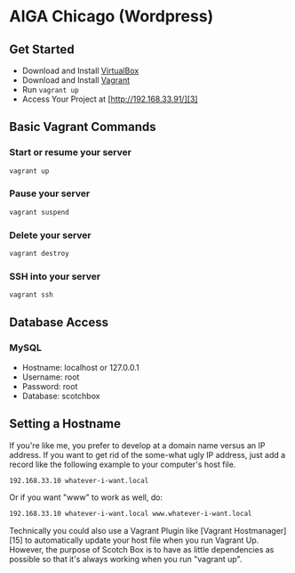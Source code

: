 AIGA Chicago (Wordpress)
==========

## Get Started

* Download and Install [VirtualBox][1]
* Download and Install [Vagrant][2]
* Run ``` vagrant up ```
* Access Your Project at  [http://192.168.33.91/][3]

## Basic Vagrant Commands

### Start or resume your server
```bash
vagrant up
```

### Pause your server
```bash
vagrant suspend
```

### Delete your server
```bash
vagrant destroy
```

### SSH into your server
```bash
vagrant ssh
```

## Database Access

### MySQL

- Hostname: localhost or 127.0.0.1
- Username: root
- Password: root
- Database: scotchbox


## Setting a Hostname

If you're like me, you prefer to develop at a domain name versus an IP address. If you want to get rid of the some-what ugly IP address, just add a record like the following example to your computer's host file.

```bash
192.168.33.10 whatever-i-want.local
```

Or if you want "www" to work as well, do:

```bash
192.168.33.10 whatever-i-want.local www.whatever-i-want.local
```

Technically you could also use a Vagrant Plugin like [Vagrant Hostmanager][15] to automatically update your host file when you run Vagrant Up. However, the purpose of Scotch Box is to have as little dependencies as possible so that it's always working when you run "vagrant up".



 [1]: https://www.virtualbox.org/wiki/Downloads
 [2]: https://www.vagrantup.com/downloads.html
 [3]: http://192.168.33.91/